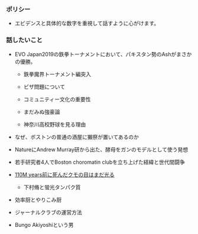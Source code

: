 ### ポリシー

- エビデンスと具体的な数字を重視して話すように心がけます。

### 話したいこと
- EVO Japan2019の鉄拳トーナメントにおいて、パキスタン勢のAshがまさかの優勝。
 
  - 鉄拳魔界トーナメント編突入
  
  - ビザ問題について
  
  - コミュニティー文化の重要性
  
  - まだみぬ強豪論
  
  - 神奈川高校野球を見る理由
  
- なぜ、ボストンの普通の酒屋に獺祭が置いてあるのか

- NatureにAndrew Murray研から出た、酵母をガンのモデルとして使う発想

- 若手研究者4人でBoston choromatin clubを立ち上げた経緯と世代間闘争

- [110M years前に死んだクモの目はまだ光る](https://www.sciencealert.com/researchers-find-10-new-fossil-spider-species-one-whose-eye-s-still-glow-after-110-million-years)

  - 下村脩と蛍光タンパク質
  
- 効率厨とやりこみ厨

- ジャーナルクラブの運営方法

- Bungo Akiyoshiという男
